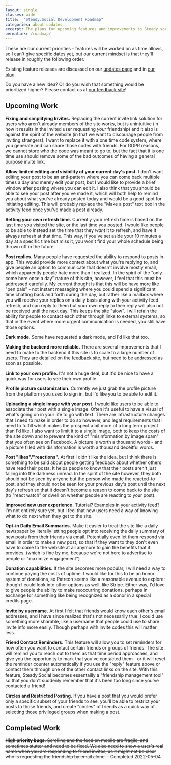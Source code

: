 ```yaml
---
layout: single
classes: wide
title:  "Steady.Social Development Roadmap"
categories: about updates
excerpt: The plans for upcoming features and improvements to Steady.social, updated as needed.
permalink: /roadmap/
---
```


These are our current priorities - features will be worked on as time allows, so I can't give specific dates yet, but our current mindset is that they'll release in roughly the following order.

Existing feature releases are discussed on our [updates page][updates] and in [our blog][posts].

Do you have a new idea?  Or do you wish that something would be prioritized higher?  Please contact us at [our feedback site][feedback]!

## Upcoming Work

**Fixing and simplifying Invites.**  Replacing the current invite link solution for users who aren't already members of the site works, but is unintuitive (in how it results in the invited user requesting *your* friendship) and it also is against the spirit of the website (in that we want to discourage people from inviting strangers).  I want to replace it with a one time code system, where you generate and can share those codes with friends.  For GDPR reasons, we cannot store who the code was meant to go to, but the fact that it is one time use should remove some of the bad outcomes of having a general purpose invite link.

**Allow limited editing and visibility of your current day's post.**  I don't want editing your post to be an anti-pattern where you can come back multiple times a day and merely edit your post, but I would like to provide a brief window after posting where you can edit it.  I also think that you should be able to see your post after you've made it, which will both help to remind you about what you've already posted today and would be a good spot for initiating editing.  This will probably replace the "Make a post" text box in the activity feed once you've made a post already.

**Setting your own refresh time.** Currently your refresh time is based on the last time you visited the site, or the last time you posted.  I would like people to be able to instead set the time that they *want* it to refresh, and have it always refresh at that time.  This way, if you've set aside your 10 minutes a day at a specific time but miss it, you won't find your whole schedule being thrown off in the future.

**Post replies.** Many people have requested the ability to respond to posts in-app.  This would provide more context about what you're replying to, and give people an option to communicate that doesn't involve mostly email, which apparently people hate more than I realized.  In the spirit of the "only come here once a day" nature of this site, however, I feel that this must be addressed carefully.  My current thought is that this will be have more like "pen pals" - not instant messaging where you could spend a significant time chatting back and forth during the day, but rather like a mailbox where you will receive your replies on a daily basis along with your activity feed refresh, and can reply to them but your own reply to their reply will also not be received until the next day.  This keeps the site "slow".  I will retain the ability for people to contact each other through links to external systems, so that in the event where more urgent communication is needed, you still have those options.

**Dark mode.** Some have requested a dark mode, and I'd like that too.

**Making the backend more reliable.**  There are several improvements that I need to make to the backend if this site is to scale to a large number of users.  They are detailed on the [feedback][feedback] site, but need to be addressed as soon as possible.

**Link to your own profile.**  It's not a huge deal, but it'd be nice to have a quick way for users to see their own profile.

**Profile picture customization.** Currently we just grab the profile picture from the platform you used to sign in, but I'd like you to be able to edit it.

**Uploading a single image with your post.** I would like users to be able to associate their post with a single image.  Often it's useful to have a visual of what's going on in your life to go with text.  There are infrastructure changes that I need to make in order to do so however, and legal requirements that I need to fulfill which makes the prospect a bit more of a long term project than I'd like.  I also want to limit it to a single image, both to keep the costs of the site down and to prevent the kind of "misinformation by image spam" that you often see on Facebook.  A picture is worth a thousand words - and a picture filled with disinformation is worth a thousand deceitful words.

**Post "likes"/"reactions".**  At first I didn't like the idea, but I think there is something to be said about people getting feedback about whether others have read their posts.  It helps people to know that their posts aren't just falling into the darkness unread.  In the spirit of the site however, they both should not be seen by anyone but the person who made the reacted-to post, and they should not be seen for your previous day's post until the next day's refresh so that it doesn't become a reason to come back to the site (to "react watch" or dwell on whether people are reacting to your post). 

**Improved new user experience.** Tutorial?  Examples in your activity feed?  I'm not entirely sure yet, but I feel that new users need a way of knowing what to do next when they get to the site.

**Opt-in Daily Email Summaries.** Make it easier to treat the site like a daily newspaper by literally letting people opt into receiving the daily summary of new posts from their friends via email.  Potentially even let them respond via email in order to make a new post, so that if they want to they don't even have to come to the website at all anymore to gain the benefits that it provides.  (which is fine by me, because we're not here to advertise to people or "maximize engagement")

**Donation capabilities.** If the site becomes more popular, I will need a way to continue paying the costs of uptime.  I would like for this to be an honor system of donations, so Patreon seems like a reasonable avenue to explore: though I could look into other options as well, like Stripe.  Either way, I'd love to give people the ability to make reoccurring donations, perhaps in exchange for something like being recognized as a donor in a special credits page.

**Invite by username.** At first I felt that friends would know each other's email addresses, and I have since realized that's not necessarily true.  I could use something more sharable, like a username that people could use to share invite info more easily.  Though perhaps with invite codes this will matter less.

**Friend Contact Reminders.** This feature will allow you to set reminders for how often you want to contact certain friends or groups of friends.  The site will remind you to reach out to them as that time period approaches, and give you the opportunity to mark that you've contacted them - or it will reset the reminder counter automatically if you use the "reply" feature above or contact them through one of the other contact links on the site.  With this feature, Steady.Social becomes essentailly a "friendship management tool" so that you don't suddenly remember that it's been too long since you've contacted a friend!

**Circles and Restricted Posting.** If you have a post that you would prefer only a specific subset of your friends to see, you'll be able to restrict your posts to those friends, and create "circles" of friends as a quick way of selecting those privileged groups when making a post.  

## Completed Work

<del>**High priority bugs.**  Scrolling and the feed on mobile are fragile, and sometimes stutter and need to be fixed.  We also need to show a user's real name when you are responding to friend invites, as it might not be clear who is requesting the friendship by email alone.</del> - Completed 2022-05-04

[core-values]: /core-values/
[feedback]: https://github.com/Steady-Social/feedback
[posts]: /posts/
[updates]: /updates/